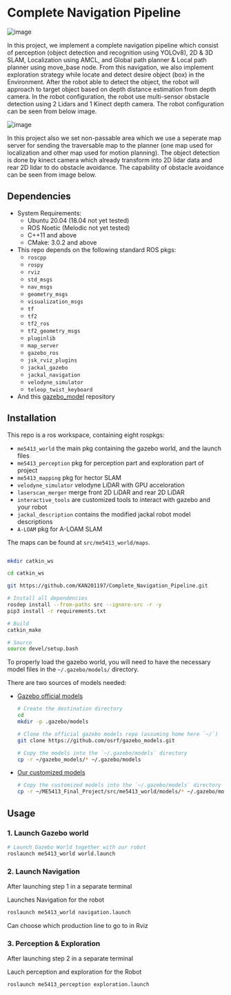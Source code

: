 # Complete Navigation Pipeline

![image](https://github.com/KAN201197/Complete_Navigation_Pipeline/assets/128454220/43bfb0cc-0e97-4e30-84c1-ee955a0ef0a4)

In this project, we implement a complete navigation pipeline which consist of perception (object detection and recognition using YOLOv8), 2D & 3D SLAM, Localization using AMCL, and Global path planner & Local path planner using move_base node. From this navigation, we also implement exploration strategy while locate and detect desire object (box) in the Environment. After the robot able to detect the object, the robot will approach to target object based on depth distance estimation from depth camera. In the robot configuration, the robot use multi-sensor obstacle detection using 2 Lidars and 1 Kinect depth camera. The robot configuration can be seen from below image.

![image](https://github.com/KAN201197/Complete_Navigation_Pipeline/assets/128454220/03df278c-ac1d-4276-a56b-905a8cc46fad)

In this project also we set non-passable area which we use a seperate map server for sending the traversable map to the planner (one map used for localization and other map used for motion planning). The object detection is done by kinect camera which already transform into 2D lidar data and rear 2D lidar to do obstacle avoidance. The capability of obstacle avoidance can be seen from image below.

## Dependencies

* System Requirements:
  * Ubuntu 20.04 (18.04 not yet tested)
  * ROS Noetic (Melodic not yet tested)
  * C++11 and above
  * CMake: 3.0.2 and above
* This repo depends on the following standard ROS pkgs:
  * `roscpp`
  * `rospy`
  * `rviz`
  * `std_msgs`
  * `nav_msgs`
  * `geometry_msgs`
  * `visualization_msgs`
  * `tf`
  * `tf2`
  * `tf2_ros`
  * `tf2_geometry_msgs`
  * `pluginlib`
  * `map_server`
  * `gazebo_ros`
  * `jsk_rviz_plugins`
  * `jackal_gazebo`
  * `jackal_navigation`
  * `velodyne_simulator`
  * `teleop_twist_keyboard`
* And this [gazebo_model](https://github.com/osrf/gazebo_models) repository

## Installation

This repo is a ros workspace, containing eight rospkgs:

* `me5413_world` the main pkg containing the gazebo world, and the launch files
* `me5413_perception` pkg for perception part and exploration part of project
* `me5413_mapping` pkg for hector SLAM
* `velodyne_simulator` velodyne LiDAR with GPU acceloration
* `laserscan_merger` merge front 2D LiDAR and rear 2D LiDAR
* `interactive_tools` are customized tools to interact with gazebo and your robot
* `jackal_description` contains the modified jackal robot model descriptions
* `A-LOAM` pkg for A-LOAM SLAM

The maps can be found at `src/me5413_world/maps`.

```bash

mkdir catkin_ws

cd catkin_ws

git https://github.com/KAN201197/Complete_Navigation_Pipeline.git

# Install all dependencies
rosdep install --from-paths src --ignore-src -r -y
pip3 install -r requirements.txt

# Build
catkin_make

# Source
source devel/setup.bash
```

To properly load the gazebo world, you will need to have the necessary model files in the `~/.gazebo/models/` directory.

There are two sources of models needed:

* [Gazebo official models](https://github.com/osrf/gazebo_models)

  ```bash
  # Create the destination directory
  cd
  mkdir -p .gazebo/models

  # Clone the official gazebo models repo (assuming home here `~/`)
  git clone https://github.com/osrf/gazebo_models.git

  # Copy the models into the `~/.gazebo/models` directory
  cp -r ~/gazebo_models/* ~/.gazebo/models
  ```

* [Our customized models](https://github.com/NUS-Advanced-Robotics-Centre/ME5413_Final_Project/tree/main/src/me5413_world/models)

  ```bash
  # Copy the customized models into the `~/.gazebo/models` directory
  cp -r ~/ME5413_Final_Project/src/me5413_world/models/* ~/.gazebo/models
  ```

## Usage

### 1. Launch Gazebo world

```bash
# Launch Gazebo World together with our robot
roslaunch me5413_world world.launch
```

### 2. Launch Navigation
After launching step 1 in a separate terminal

Launches Navigation for the robot

```bash
roslaunch me5413_world navigation.launch
```
Can choose which production line to go to in Rviz

### 3. Perception & Exploration
After launching step 2 in a separate terminal

Lauch perception and exploration for the Robot

```bash
roslaunch me5413_perception exploration.launch
```


 




